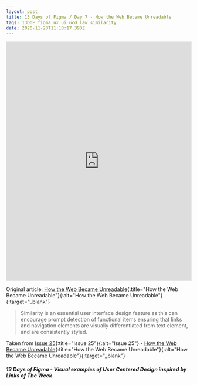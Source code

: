 ```yaml
---
layout: post
title: 13 Days of Figma / Day 7 - How the Web Became Unreadable
tags: 13DOF figma ux ui ucd law similarity
date: 2020-11-23T11:10:17.393Z
---
```

<iframe style="border: 1px solid rgba(0, 0, 0, 0.1);" width="100%" height="650" src="https://www.figma.com/embed?embed_host=share&url=https%3A%2F%2Fwww.figma.com%2Fproto%2FdHTDfkhz7DSCpFgM9EM6ow%2F13-Days-of-Figma-Day-7%3Fnode-id%3D1%253A148%26viewport%3D-628%252C-1605%252C2%26scaling%3Dmin-zoom" allowfullscreen></iframe>

Original article: [How the Web Became Unreadable](https://uxdesign.cc/said-no-user-ever-1a3790a96dd1){:title="How the Web Became Unreadable"}{:alt="How the Web Became Unreadable"}{:target="_blank"}

> Similarity is an essential user interface design feature as this can encourage prompt detection of functional items ensuring that links and navigation elements are visually differentiated from text element, and are consistently styled.

Taken from [Issue 25](/issue-25-27-october-2016-design-freebies-icons/){:title="Issue 25"}{:alt="Issue 25"} - [How the Web Became Unreadable](https://uxplanet.org/what-you-need-to-know-about-gestalt-principle-c440f5d7fc1d){:title="How the Web Became Unreadable"}{:alt="How the Web Became Unreadable"}{:target="_blank"}


##### 13 Days of Figma - Visual examples of User Centered Design inspired by Links of The Week